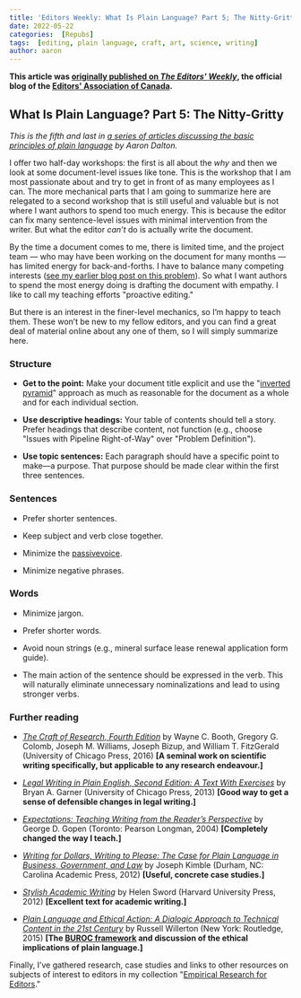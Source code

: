 ```yaml
---
title: 'Editors Weekly: What Is Plain Language? Part 5; The Nitty-Gritty'
date: 2022-05-22
categories:  [Repubs]
tags:  [editing, plain language, craft, art, science, writing]
author: aaron
---
```


**This article was [originally published on *The Editors' Weekly*](http://blog.editors.ca/?p=9761), the official blog of the [Editors' Association of Canada](http://editors.ca).**

<!--more-->

## What Is Plain Language? Part 5: The Nitty-Gritty

*This is the fifth and last in [a series of articles discussing the basic principles of plain language](https://blog.editors.ca/?tag=plain-language) by
Aaron Dalton.*

I offer two half-day workshops: the first is all about the *why* and then we
look at some document-level issues like tone. This is the workshop that I am
most passionate about and try to get in front of as many employees as I can. The
more mechanical parts that I am going to summarize here are relegated to a
second workshop that is still useful and valuable but is not where I want
authors to spend too much energy. This is because the editor can fix many
sentence-level issues with minimal intervention from the writer. But what the
editor *can’t* do is actually write the document.

By the time a document comes to me, there is limited time, and the project team
— who may have been working on the document for many months — has limited energy
for back-and-forths. I have to balance many competing interests ([see my earlier blog post on this problem](https://blog.editors.ca/?p=9413)). So what I want
authors to spend the most energy doing is drafting the document with empathy. I
like to call my teaching efforts "proactive editing."

But there is an interest in the finer-level mechanics, so I’m happy to teach
them. These won’t be new to my fellow editors, and you can find a great deal of
material online about any one of them, so I will simply summarize here.

### Structure

- **Get to the point:** Make your document title explicit and use the "[inverted pyramid](https://en.wikipedia.org/wiki/Inverted_pyramid_(journalism))" approach as much as reasonable for the document as a whole and for each individual section.

- **Use descriptive headings:** Your table of contents should tell a story. Prefer headings that describe content, not function (e.g., choose "Issues with Pipeline Right-of-Way" over "Problem Definition").

- **Use topic sentences:** Each paragraph should have a specific point to make—a purpose. That purpose should be made clear within the first three sentences.

### Sentences

- Prefer shorter sentences.

- Keep subject and verb close together.

- Minimize the [passivevoice](http://www.lel.ed.ac.uk/~gpullum/passive_loathing.html).

- Minimize negative phrases.

### Words

- Minimize jargon.

- Prefer shorter words.

- Avoid noun strings (e.g., mineral surface lease renewal application form guide).

- The main action of the sentence should be expressed in the verb. This will naturally eliminate unnecessary nominalizations and lead to using stronger verbs.

### Further reading

- *[The Craft of Research, Fourth Edition](https://press.uchicago.edu/ucp/books/book/chicago/C/bo23521678.html)* by Wayne C. Booth, Gregory G. Colomb, Joseph M. Williams, Joseph Bizup, and William T. FitzGerald (University of Chicago Press, 2016) **[A seminal work on scientific writing specifically, but applicable to any research endeavour.]**

- *[Legal Writing in Plain English, Second Edition: A Text With Exercises](https://press.uchicago.edu/ucp/books/book/chicago/L/bo15506966.html)* by Bryan A. Garner (University of Chicago Press, 2013) **[Good way to get a sense of defensible changes in legal writing.]**

- *[Expectations: Teaching Writing from the Reader’s Perspective](https://www.pearson.ch/HigherEducation/Pearson/EAN/9780205296170/Expectations)* by George D. Gopen (Toronto: Pearson Longman, 2004) **[Completely changed the way I teach.]**

- *[Writing for Dollars, Writing to Please: The Case for Plain Language in Business, Government, and Law](https://cap-press.com/books/isbn/9781611631913/Writing-for-Dollars-Writing-to-Please)* by Joseph Kimble (Durham, NC: Carolina Academic Press, 2012) **[Useful, concrete case studies.]**

- *[Stylish Academic Writing](https://www.hup.harvard.edu/catalog.php?isbn=9780674064485)* by Helen Sword (Harvard University Press, 2012) **[Excellent text for academic writing.]**

- *[Plain Language and Ethical Action: A Dialogic Approach to Technical Content in the 21st Century](https://www.routledge.com/Plain-Language-and-Ethical-Action-A-Dialogic-Approach-to-Technical-Content/Willerton/p/book/9780415741040?PageSpeed=noscript)* by Russell Willerton (New York: Routledge, 2015) **[The **[BUROC framework](http://blog.editors.ca/?p=6136)** and discussion of the ethical implications of plain language.]**

Finally, I’ve gathered research, case studies and links to other resources on
subjects of interest to editors in my collection "[Empirical Research for
Editors](http://aarondalton.ca/EmpiricalEditors)."
